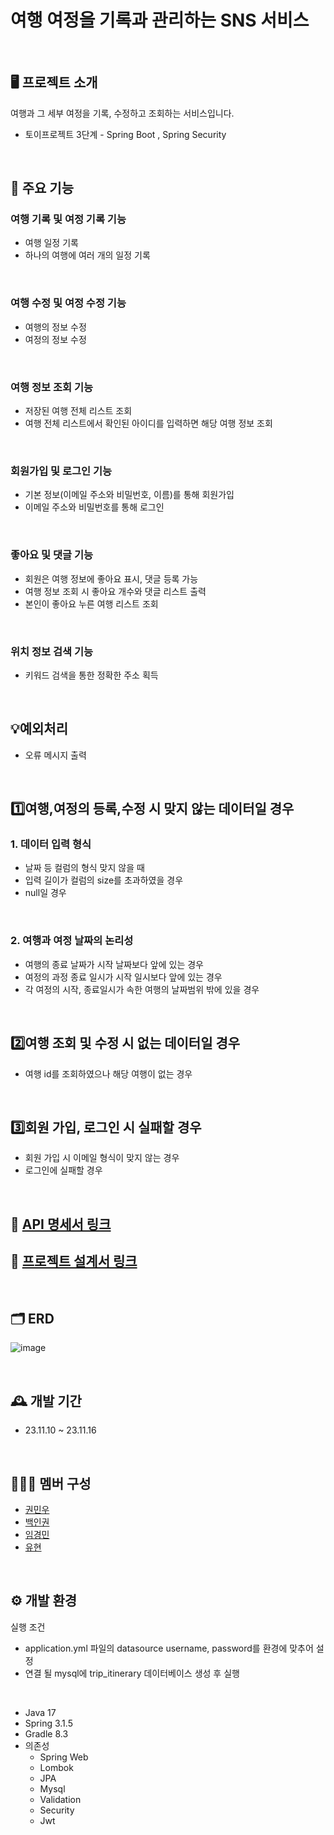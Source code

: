 # **여행 여정을 기록과 관리하는 SNS 서비스**
<br/>


## 🖥️ 프로젝트 소개

여행과 그 세부 여정을 기록, 수정하고 조회하는 서비스입니다.

- 토이프로젝트 3단계 - Spring Boot , Spring Security
  
<br/>


## 📌 주요 기능



### 여행 기록 및 여정 기록 기능

- 여행 일정 기록
- 하나의 여행에 여러 개의 일정 기록
<br/>
  

### 여행 수정 및 여정 수정 기능

- 여행의 정보 수정
- 여정의 정보 수정
<br/>
  

### 여행 정보 조회 기능

- 저장된 여행 전체 리스트 조회
- 여행 전체 리스트에서 확인된 아이디를 입력하면 해당 여행 정보 조회
<br/>


### 회원가입 및 로그인 기능

- 기본 정보(이메일 주소와 비밀번호, 이름)를 통해 회원가입
- 이메일 주소와 비밀번호를 통해 로그인
<br/>


### 좋아요 및 댓글 기능

- 회원은 여행 정보에 좋아요 표시, 댓글 등록 가능
- 여행 정보 조회 시 좋아요 개수와 댓글 리스트 출력
- 본인이 좋아요 누른 여행 리스트 조회
<br/>

### 위치 정보 검색 기능

- 키워드 검색을 통한 정확한 주소 획득
<br/>


## 💡예외처리



- 오류 메시지 출력

<br/>

## 1️⃣여행,여정의 등록,수정 시 맞지 않는 데이터일 경우

### 1. 데이터 입력 형식

- 날짜 등 컬럼의 형식 맞지 않을 때
- 입력 길이가 컬럼의 size를 초과하였을 경우
- null일 경우
       
<br/>

### 2. 여행과 여정 날짜의 논리성

- 여행의 종료 날짜가 시작 날짜보다 앞에 있는 경우<br/>
- 여정의 과정 종료 일시가 시작 일시보다 앞에 있는 경우<br/>
- 각 여정의 시작, 종료일시가 속한 여행의 날짜범위 밖에 있을 경우<br/>
<br/>

## 2️⃣여행 조회 및 수정 시 없는 데이터일 경우

- 여행 id를 조회하였으나 해당 여행이 없는 경우
<br/>


## :three:회원 가입, 로그인 시 실패할 경우

- 회원 가입 시 이메일 형식이 맞지 않는 경우
- 로그인에 실패할 경우
<br/>


## 📝 [API 명세서 링크](https://www.notion.so/API-a35aa5a0e25c4b4ea394c9e448a593aa?pvs=4)
## 📝 [프로젝트 설계서 링크](https://www.notion.so/3-3eb22d36897f42488c6face067e13d34?pvs=4)

<br/>

## 🗂 ERD

![image](https://github.com/Kwonminwoo/KDT_Y_BE_Toy_Project2_work/assets/132974447/27fa7cbf-51ae-4c3a-9037-597c980233ed)

<br/>

## 🕰️ 개발 기간



- 23.11.10 ~ 23.11.16

<br/>

## 🧑‍🤝‍🧑 멤버 구성



- [권민우](https://github.com/Kwonminwoo)
- [백인권](https://github.com/BackInGone)
- [임경민](https://github.com/pabu-lim)
- [유현](https://github.com/yuhyun1)

<br/>

## ⚙️ 개발 환경

실행 조건
- application.yml 파일의 datasource username, password를 환경에 맞추어 설정
- 연결 될 mysql에 trip_itinerary 데이터베이스 생성 후 실행
<br>

- Java 17
- Spring 3.1.5
- Gradle 8.3
- 의존성
    - Spring Web
    - Lombok
    - JPA
    - Mysql
    - Validation
    - Security
    - Jwt
